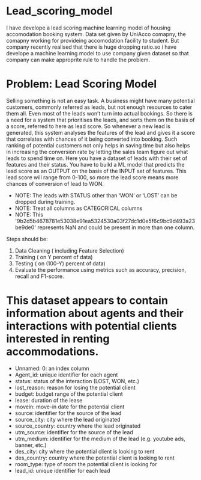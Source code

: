 # Lead_scoring_model
I have develope a lead scoring machine learning model of housing accomodation booking system. Data set given by UniAcco comapny, the comapny working for provideing accomodation facility to student. 
But company recently realised that there is huge dropping ratio.so i have develope a machine learning model to use company given dataset so that company can make approprite rule to handle the problem.

# Problem: Lead Scoring Model

Selling something is not an easy task. A business might have many potential customers, commonly referred as leads, but not enough resources to cater them all. Even most of the leads won’t turn into actual bookings. So there is a need for a system that prioritises the leads, and sorts them on the basis of a score, referred to here as lead score. So whenever a new lead is generated, this system analyses the features of the lead and gives it a score that correlates with chances of it being converted into booking. Such ranking of potential customers not only helps in saving time but also helps in increasing the conversion rate by letting the sales team figure out what leads to spend time on.
Here you have a dataset of leads with their set of features and their status. You have to build a ML model that predicts the lead score as an OUTPUT on the basis of the INPUT set of features. This lead score will range from 0-100, so more the lead score means more chances of conversion of lead to WON.

* NOTE: The leads with STATUS other than ‘WON’ or ‘LOST’ can be dropped during training.
* NOTE: Treat all columns as CATEGORICAL columns
* NOTE: This '9b2d5b4678781e53038e91ea5324530a03f27dc1d0e5f6c9bc9d493a23be9de0' represents NaN and could be present in more than one column.

Steps should be:
1. Data Cleaning ( including Feature Selection)
2. Training ( on Y percent of data)
3. Testing ( on (100-Y) percent of data)
4. Evaluate the performance using metrics such as accuracy, precision, recall and F1-score.


# This dataset appears to contain information about agents and their interactions with potential clients interested in renting accommodations. 
* Unnamed: 0: an index column
* Agent_id: unique identifier for each agent
* status: status of the interaction (LOST, WON, etc.)
* lost_reason: reason for losing the potential client
* budget: budget range of the potential client
* lease: duration of the lease
* movein: move-in date for the potential client
* source: identifier for the source of the lead
* source_city: city where the lead originated
* source_country: country where the lead originated
* utm_source: identifier for the source of the lead
* utm_medium: identifier for the medium of the lead (e.g. youtube ads, banner, etc.)
* des_city: city where the potential client is looking to rent
* des_country: country where the potential client is looking to rent
* room_type: type of room the potential client is looking for
* lead_id: unique identifier for each lead
